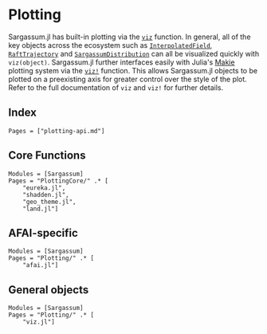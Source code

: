 # Plotting

Sargassum.jl has built-in plotting via the [`viz`](@ref) function. In general, all of the key objects across the ecosystem such as [`InterpolatedField`](@ref), [`RaftTrajectory`](@ref) and [`SargassumDistribution`](@ref) can all be visualized quickly with `viz(object)`. Sargassum.jl further interfaces easily with Julia's [Makie](https://docs.makie.org/stable/) plotting system via the [`viz!`](@ref) function. This allows Sargassum.jl objects to be plotted on a preexisting axis for greater control over the style of the plot. Refer to the full documentation of `viz` and `viz!` for further details. 

## Index
```@index
Pages = ["plotting-api.md"]
```

## Core Functions

```@autodocs
Modules = [Sargassum]
Pages = "PlottingCore/" .* [
    "eureka.jl", 
    "shadden.jl", 
    "geo_theme.jl", 
    "land.jl"]
``` 

## AFAI-specific

```@autodocs
Modules = [Sargassum]
Pages = "Plotting/" .* [
    "afai.jl"]
``` 

## General objects

```@autodocs
Modules = [Sargassum]
Pages = "Plotting/" .* [
    "viz.jl"]
``` 
